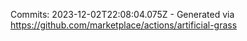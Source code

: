 Commits: 2023-12-02T22:08:04.075Z - Generated via https://github.com/marketplace/actions/artificial-grass
<br>
